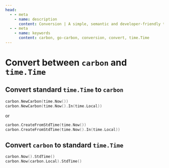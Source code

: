 ```yaml
---
head:
  - - meta
    - name: description
      content: Conversion | A simple, semantic and developer-friendly time package for golang
  - - meta
    - name: keywords
      content: carbon, go-carbon, conversion, convert, time.Time
---
```


# Convert between `carbon` and `time.Time`

## Convert standard `time.Time` to `carbon`
```go
carbon.NewCarbon(time.Now())
carbon.NewCarbon(time.Now().In(time.Local))
```
or
```go
carbon.CreateFromStdTime(time.Now())
carbon.CreateFromStdTime(time.Now().In(time.Local))
```

## Convert `carbon` to standard `time.Time`
```go
carbon.Now().StdTime()
carbon.Now(carbon.Local).StdTime()
```
